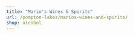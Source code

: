 ```yaml
---
title: "Mario's Wines & Spirits"
url: /pompton-lakes/marios-wines-and-spirits/
shop: alcohol
---
```

